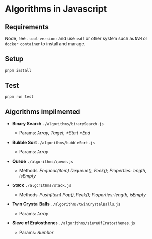 # Algorithms in Javascript

## Requirements
Node, see `.tool-versions` and use `asdf` or other system such as `NVM` or `docker container` to install and manage.

## Setup
```zsh
pnpm install
```

## Test
```zsh
pnpm run test
```
## Algorithms Implimented
* **Binary Search** `./algorithms/binarySearch.js`
	
	- Params: _Array, Target, *Start *End_

* **Bubble Sort** `./algorithms/bubbleSort.js`
	
	- Params: _Array_


* **Queue** `./algorithms/queue.js`
	
	- Methods: _Enqueue(item) Dequeue(), Peek(); Properties: length, isEmpty_

* **Stack** `./algorithms/stack.js`
	
	- Methods: _Push(item) Pop(), Peek(); Properties: length, isEmpty_

* **Twin Crystal Balls** `./algorithms/twinCrystalBalls.js`
	
	- Params: _Array_

* **Sieve of Eratosthenes** `./algorithms/sieveOfEratosthenes.js`
	
	- Params: _Number_